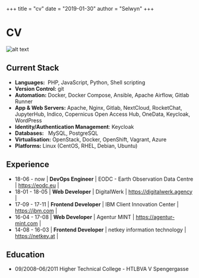 +++ title = "cv" date = "2019-01-30" author = "Selwyn" +++

# CV

![alt text](https://raw.githubusercontent.com/selloween/cv/master/profile.jpeg)

## Current Stack

* __Languages:__&nbsp; PHP, JavaScript, Python, Shell scripting
* __Version Control:__&nbsp;git
* __Automation:__&nbsp;Docker, Docker Compose, Ansible, Apache Airflow, Gitlab Runner
* __App & Web Servers:__&nbsp;Apache, Nginx, Gitlab, NextCloud, RocketChat, JupyterHub, Indico, Copernicus
Open Access Hub, OneData, Keycloak, WordPress
* __Identity/Authentication Management__:&nbsp;Keycloak
* __Databases:__&nbsp;&nbsp;&nbsp;MySQL, PostgreSQL
* __Virtualisation:__&nbsp;OpenStack, Docker, OpenShift, Vagrant, Azure
* __Platforms:__&nbsp;Linux (CentOS, RHEL, Debian, Ubuntu)

## Experience

* 18-06 - now     | __DevOps Engineer__      | EODC - Earth Observation Data Centre   | https://eodc.eu            |
* 18-01 - 18-05   | __Web Developer__        | DigitalWerk                            | https://digitalwerk.agency |
* 17-09 - 17-11   | __Frontend Developer__   | IBM Client Innovation Center           | https://ibm.com            |
* 16-04 - 17-08   | __Web Developer__        | Agentur MINT                           | https://agentur-mint.com   |
* 14-08 - 16-03   | __Frontend Developer__   | netkey information technology          | https://netkey.at          |

## Education

* 09/2008–06/2011   Higher Technical College - HTLBVA V Spengergasse
